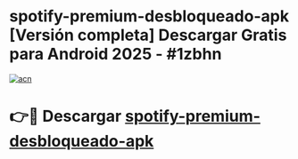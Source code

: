 # spotify-premium-desbloqueado-apk  [Versión completa] Descargar Gratis para Android 2025 - #1zbhn

[![acn](https://github.com/user-attachments/assets/0f9c940e-d8b0-45ae-aac7-cd30a18b3e1c)](https://apps.freeplayer.one?title=spotify-premium-desbloqueado-apk&ref=9F)

# 👉🔴 Descargar [spotify-premium-desbloqueado-apk](https://apps.freeplayer.one?title=spotify-premium-desbloqueado-apk&ref=9F)
